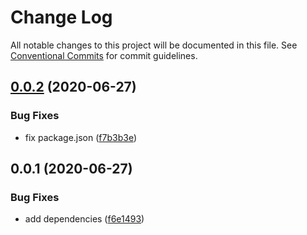 # Change Log

All notable changes to this project will be documented in this file.
See [Conventional Commits](https://conventionalcommits.org) for commit guidelines.

## [0.0.2](https://github.com/oriworks/typescript-react-components/compare/@oriwork-box/react-button@0.0.1...@oriwork-box/react-button@0.0.2) (2020-06-27)


### Bug Fixes

* fix package.json ([f7b3b3e](https://github.com/oriworks/typescript-react-components/commit/f7b3b3e7de7efa536cfceafbec8fd801a5264db5))





## 0.0.1 (2020-06-27)


### Bug Fixes

* add dependencies ([f6e1493](https://github.com/oriworks/typescript-react-components/commit/f6e14934f0b2ebc8243744824e9294266fdbfbc6))
